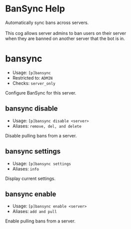 # BanSync Help

Automatically sync bans across servers.<br/><br/>This cog allows server admins to ban users on their server<br/>when they are banned on another server that the bot is in.

# bansync
 - Usage: `[p]bansync `
 - Restricted to: `ADMIN`
 - Checks: `server_only`

Configure BanSync for this server.

## bansync disable
 - Usage: `[p]bansync disable <server> `
 - Aliases: `remove, del, and delete`

Disable pulling bans from a server.

## bansync settings
 - Usage: `[p]bansync settings `
 - Aliases: `info`

Display current settings.

## bansync enable
 - Usage: `[p]bansync enable <server> `
 - Aliases: `add and pull`

Enable pulling bans from a server.

